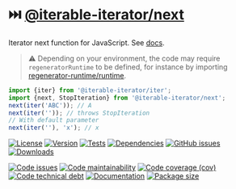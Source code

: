 :next_track_button: [@iterable-iterator/next](https://iterable-iterator.github.io/next)
==

Iterator next function for JavaScript.
See [docs](https://iterable-iterator.github.io/next/index.html).

> :warning: Depending on your environment, the code may require
> `regeneratorRuntime` to be defined, for instance by importing
> [regenerator-runtime/runtime](https://www.npmjs.com/package/regenerator-runtime).

```js
import {iter} from '@iterable-iterator/iter';
import {next, StopIteration} from '@iterable-iterator/next';
next(iter('ABC')); // A
next(iter('')); // throws StopIteration
// With default parameter
next(iter(''), 'x'); // x
```

[![License](https://img.shields.io/github/license/iterable-iterator/next.svg)](https://raw.githubusercontent.com/iterable-iterator/next/main/LICENSE)
[![Version](https://img.shields.io/npm/v/@iterable-iterator/next.svg)](https://www.npmjs.org/package/@iterable-iterator/next)
[![Tests](https://img.shields.io/github/workflow/status/iterable-iterator/next/ci:cover?event=push&label=tests)](https://github.com/iterable-iterator/next/actions/workflows/ci:cover.yml?query=branch:main)
[![Dependencies](https://img.shields.io/librariesio/github/iterable-iterator/next.svg)](https://github.com/iterable-iterator/next/network/dependencies)
[![GitHub issues](https://img.shields.io/github/issues/iterable-iterator/next.svg)](https://github.com/iterable-iterator/next/issues)
[![Downloads](https://img.shields.io/npm/dm/@iterable-iterator/next.svg)](https://www.npmjs.org/package/@iterable-iterator/next)

[![Code issues](https://img.shields.io/codeclimate/issues/iterable-iterator/next.svg)](https://codeclimate.com/github/iterable-iterator/next/issues)
[![Code maintainability](https://img.shields.io/codeclimate/maintainability/iterable-iterator/next.svg)](https://codeclimate.com/github/iterable-iterator/next/trends/churn)
[![Code coverage (cov)](https://img.shields.io/codecov/c/gh/iterable-iterator/next/main.svg)](https://codecov.io/gh/iterable-iterator/next)
[![Code technical debt](https://img.shields.io/codeclimate/tech-debt/iterable-iterator/next.svg)](https://codeclimate.com/github/iterable-iterator/next/trends/technical_debt)
[![Documentation](https://iterable-iterator.github.io/next/badge.svg)](https://iterable-iterator.github.io/next/source.html)
[![Package size](https://img.shields.io/bundlephobia/minzip/@iterable-iterator/next)](https://bundlephobia.com/result?p=@iterable-iterator/next)
